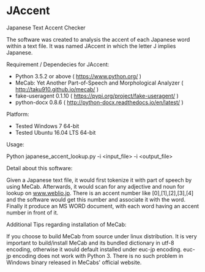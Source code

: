 # JAccent
Japanese Text Accent Checker

The software was created to analysis the accent of each Japanese word within a text file. It was named JAccent in which the letter J implies Japanese.


Requirement / Dependecies for JAccent:
 - Python 3.5.2 or above
   ( https://www.python.org/ )
 - MeCab: Yet Another Part-of-Speech and Morphological Analyzer
   ( http://taku910.github.io/mecab/ ) 
 - fake-useragent 0.1.10 
   ( https://pypi.org/project/fake-useragent/ )
 - python-docx 0.8.6
   ( http://python-docx.readthedocs.io/en/latest/ )

Platform:
 - Tested Windows 7 64-bit
 - Tested Ubuntu 16.04 LTS 64-bit

Usage:

  Python japanese_accent_lookup.py -i <input_file> -i <output_file>

Detail about this software:

  Given a Japanese text file, it would first tokenize it with part of speech by using MeCab. Afterwards, it would scan for any adjective and noun for lookup on www.weblio.jp. There is an accent number like [0],[1],[2],[3],[4] and the software would get this number and associate it with the word. Finally it produce an MS WORD document, with each word having an accent number in front of it. 


Additional Tips regarding installation of MeCab:

  If you choose to build MeCab from source under linux distribution. It is very important to build/install MeCab and its bundled dictionary in utf-8 encoding, otherwise it would default installed under euc-jp encoding. euc-jp encoding does not work with Python 3.
  There is no such problem in Windows binary released in MeCabs' official website. 
